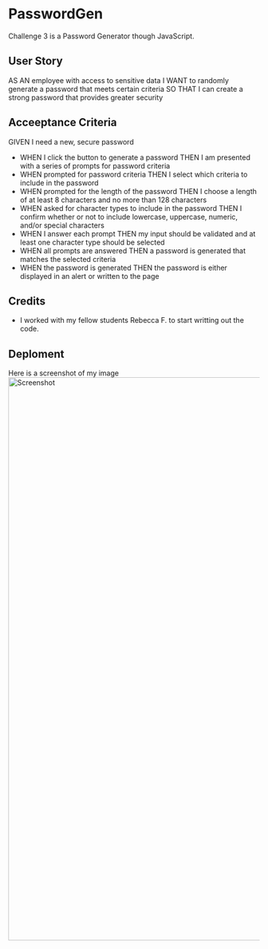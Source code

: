 # PasswordGen
Challenge 3 is a Password Generator though JavaScript. 

## User Story
AS AN employee with access to sensitive data
I WANT to randomly generate a password that meets certain criteria
SO THAT I can create a strong password that provides greater security

## Acceeptance Criteria 
GIVEN I need a new, secure password
* WHEN I click the button to generate a password
THEN I am presented with a series of prompts for password criteria
* WHEN prompted for password criteria
THEN I select which criteria to include in the password
* WHEN prompted for the length of the password
THEN I choose a length of at least 8 characters and no more than 128 characters
* WHEN asked for character types to include in the password
THEN I confirm whether or not to include lowercase, uppercase, numeric, and/or special characters
* WHEN I answer each prompt
THEN my input should be validated and at least one character type should be selected
* WHEN all prompts are answered
THEN a password is generated that matches the selected criteria
* WHEN the password is generated
THEN the password is either displayed in an alert or written to the page

## Credits 
* I worked with my fellow students Rebecca F. to start writting out the code. 

## Deploment


Here is a screenshot of my image
<img width="1128" alt="Screenshot" src="https://github.com/HaleighElkins/PasswordGen/assets/152942336/a4fc9ac4-7af7-4188-9747-ee217be2ea6a">

